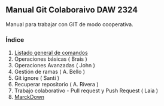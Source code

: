 # 
## Manual Git Colaboraivo  DAW 2324
Manual para trabajar con  GIT de modo cooperativa.
### Índice 
1. [Listado general de comandos](commands_list.md)
2. Operaciones básicas ( Brais ) 
3. Operaciones Avanzadas ( John )
4. Gestión de ramas ( A. Bello ) 
5. Git ignore ( Santi ) 
6. Recuperar repositorio ( A. Rivera )
7. Trabajo colaborativo - Pull request y Push Request ( Laia ) 
7. [MarckDown](markdown.md)

